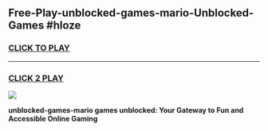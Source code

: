 
## Free-Play-unblocked-games-mario-Unblocked-Games #hloze
<h3>
<a href="https://news.freeplayer.one?title=unblocked-games-mario&ref=8M">CLICK TO PLAY</a></h3>
<hr>

<h3>
<a href="https://news.freeplayer.one?title=unblocked-games-mario&ref=8M">CLICK 2 PLAY</a>
  
</h3>

<a href="https://news.freeplayer.one?title=unblocked-games-mario&ref=8M"><img src="https://clearcache.store/games.png"></a>


**unblocked-games-mario games unblocked: Your Gateway to Fun and Accessible Online Gaming**
